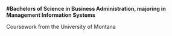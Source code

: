 **#Bachelors of Science in Business Administration, majoring in Management Information Systems**

Coursework from the University of Montana
